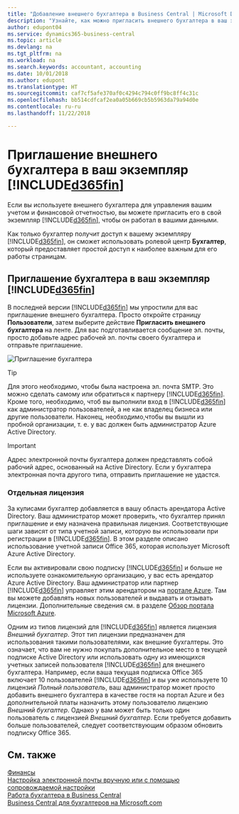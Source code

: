 ```yaml
---
title: "Добавление внешнего бухгалтера в Business Central | Microsoft Docs"
description: "Узнайте, как можно пригласить внешнего бухгалтера в ваш экземпляр Business Central."
author: edupont04
ms.service: dynamics365-business-central
ms.topic: article
ms.devlang: na
ms.tgt_pltfrm: na
ms.workload: na
ms.search.keywords: accountant, accounting
ms.date: 10/01/2018
ms.author: edupont
ms.translationtype: HT
ms.sourcegitcommit: caf7cf5afe370af0c4294c794c0ff9bc8ff4c31c
ms.openlocfilehash: bb514cdfcaf2ea0a05b669cb5b5963da79a94d0e
ms.contentlocale: ru-ru
ms.lasthandoff: 11/22/2018

---
```

# <a name="inviting-your-external-accountant-to-your-included365finincludesd365finmdmd"></a>Приглашение внешнего бухгалтера в ваш экземпляр [!INCLUDE[d365fin](includes/d365fin_md.md)]
Если вы используете внешнего бухгалтера для управления вашим учетом и финансовой отчетностью, вы можете пригласить его в свой экземпляр [!INCLUDE[d365fin](includes/d365fin_md.md)], чтобы он работал в вашими данными.

Как только бухгалтер получит доступ к вашему экземпляру [!INCLUDE[d365fin](includes/d365fin_md.md)], он сможет использовать ролевой центр **Бухгалтер**, который предоставляет простой доступ к наиболее важным для его работы страницам.  

## <a name="invite-your-accountant-to-your-included365finincludesd365finmdmd"></a>Приглашение бухгалтера в ваш экземпляр [!INCLUDE[d365fin](includes/d365fin_md.md)]
В последней версии [!INCLUDE[d365fin](includes/d365fin_md.md)] мы упростили для вас приглашение внешнего бухгалтера. Просто откройте страницу **Пользователи**, затем выберите действие **Пригласить внешнего бухгалтера** на ленте. Для вас подготавливается сообщение эл. почты, просто добавьте адрес рабочей эл. почты своего бухгалтера и отправьте приглашение.  

![Приглашение бухгалтера](./media/finance-invite-accountant/invite-accountant.png)

> [!TIP]  
>  Для этого необходимо, чтобы была настроена эл. почта SMTP. Это можно сделать самому или обратиться к партнеру [!INCLUDE[d365fin](includes/d365fin_md.md)]. Кроме того, необходимо, чтоб вы выполнили вход в [!INCLUDE[d365fin](includes/d365fin_md.md)] как администратор пользователей, а не как владелец бизнеса или другие пользователи. Наконец, необходимо,чтобы вы вышли из пробной организации, т. е. у вас должен быть администратор Azure Active Directory.  

> [!IMPORTANT]  
>  Адрес электронной почты бухгалтера должен представлять собой рабочий адрес, основанный на Active Directory. Если у бухгалтера электронная почта другого типа, отправить приглашение не удастся.  

### <a name="separate-license"></a>Отдельная лицензия
За кулисами бухгалтер добавляется в вашу область арендатора Active Directory. Ваш администратор может проверить, что бухгалтер принял приглашение и ему назначена правильная лицензия. Соответствующие шаги зависят от типа учетной записи, которую вы использовали при регистрации в [!INCLUDE[d365fin](includes/d365fin_md.md)]. В этом разделе описано использование учетной записи Office 365, которая использует Microsoft Azure Active Directory.  

Если вы активировали свою подписку [!INCLUDE[d365fin](includes/d365fin_md.md)] и больше не используете ознакомительную организацию, у вас есть арендатор Azure Active Directory. Ваш администратор или партнер [!INCLUDE[d365fin](includes/d365fin_md.md)] управляет этим арендатором на [портале Azure](https://portal.azure.com). Там вы можете добавлять новых пользователей и выдавать и отзывать лицензии. Дополнительные сведения см. в разделе [Обзор портала Microsoft Azure](https://docs.microsoft.com/en-us/azure/azure-portal-overview).  

Одним из типов лицензий для [!INCLUDE[d365fin](includes/d365fin_md.md)] является лицензия *Внешний бухгалтер*. Этот тип лицензии предназначен для использования такими пользователями, как внешние бухгалтеры. Это означает, что вам не нужно покупать дополнительное место в текущей подписке Active Directory или использовать одну из имеющихся учетных записей пользователя [!INCLUDE[d365fin](includes/d365fin_md.md)] для внешнего бухгалтера. Например, если ваша текущая подписка Office 365 включает 10 пользователей [!INCLUDE[d365fin](includes/d365fin_md.md)] и вы уже используете 10 лицензий *Полный пользователь*, ваш администратор может просто добавить внешнего бухгалтера в качестве гостя на портал Azure и без дополнительной платы назначить этому пользователю лицензию *Внешний бухгалтер*. Однако у вам может быть только один пользователь с лицензией *Внешний бухгалтер*. Если требуется добавить больше пользователей, следует соответствующим образом обновить подписку Office 365.  

## <a name="see-also"></a>См. также
[Финансы](finance.md)  
[Настройка электронной почты вручную или с помощью сопровождаемой настройки](admin-how-setup-email.md)  
[Работа бухгалтера в Business Central](finance-accounting.md)  
[Business Central для бухгалтеров на Microsoft.com](https://www.microsoft.com/en-us/dynamics365/financial-insights-for-accountants)  

